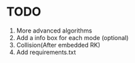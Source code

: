 # TODO 
1. More advanced algorithms
2. Add a info box for each mode (optional)
3. Collision(After embedded RK)
4. Add requirements.txt



